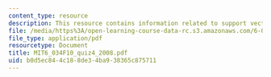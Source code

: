 ```yaml
---
content_type: resource
description: This resource contains information related to support vectors.
file: /media/https%3A/open-learning-course-data-rc.s3.amazonaws.com/6-034-artificial-intelligence-fall-2010/b0d5ec844c188de34ba938365c875711_MIT6_034F10_quiz4_2008.pdf
file_type: application/pdf
resourcetype: Document
title: MIT6_034F10_quiz4_2008.pdf
uid: b0d5ec84-4c18-8de3-4ba9-38365c875711
---
```


